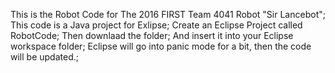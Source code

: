This is the Robot Code for The 2016 FIRST Team 4041 Robot "Sir Lancebot";
This code is a Java project for Exlipse;
Create an Eclipse Project called RobotCode;
Then downlaad the folder;
And insert it into your Eclipse workspace folder;
Eclipse will go into panic mode for a bit, then the code will be updated.;
